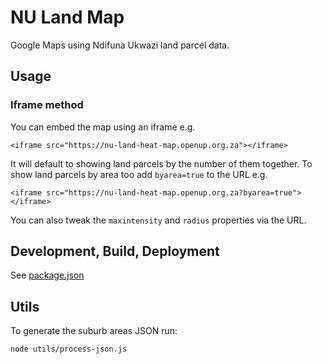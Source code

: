 # NU Land Map

Google Maps using Ndifuna Ukwazi land parcel data.

## Usage

### Iframe method

You can embed the map using an iframe e.g.

```
<iframe src="https://nu-land-heat-map.openup.org.za"></iframe>
```

It will default to showing land parcels by the number of them together. To show land parcels by area too add `byarea=true` to the URL e.g.

```
<iframe src="https://nu-land-heat-map.openup.org.za?byarea=true"></iframe>
```

You can also tweak the `maxintensity` and `radius` properties via the URL.

## Development, Build, Deployment

See [package.json](./package.json)

## Utils

To generate the suburb areas JSON run:

```
node utils/process-json.js
```